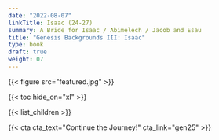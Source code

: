```yaml
---
date: "2022-08-07"
linkTitle: Isaac (24-27)
summary: A Bride for Isaac / Abimelech / Jacob and Esau
title: "Genesis Backgrounds III: Isaac"
type: book
draft: true
weight: 07
---
```


{{< figure src="featured.jpg" >}}

{{< toc hide_on="xl" >}}


{{< list_children >}}





{{< cta cta_text="Continue the Journey!" cta_link="gen25" >}}
